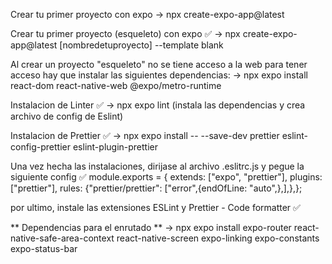 Crear tu primer proyecto con expo
-> npx create-expo-app@latest

Crear tu primer proyecto (esqueleto) con expo ✅
-> npx create-expo-app@latest [nombredetuproyecto] --template blank

Al crear un proyecto "esqueleto" no se tiene acceso a la web
para tener acceso hay que instalar las siguientes dependencias:
-> npx expo install react-dom react-native-web @expo/metro-runtime

Instalacion de Linter ✅
-> npx expo lint (instala las dependencias y crea archivo de config de Eslint)

Instalacion de Prettier ✅
-> npx expo install -- --save-dev prettier eslint-config-prettier eslint-plugin-prettier

Una vez hecha las instalaciones, dirijase al archivo .eslitrc.js y pegue la siguiente config ✅
module.exports = {
extends: ["expo", "prettier"],
plugins: ["prettier"],
rules: {"prettier/prettier": ["error",{endOfLine: "auto",},],},};

por ultimo, instale las extensiones ESLint y Prettier - Code formatter ✅

** Dependencias para el enrutado **
-> npx expo install expo-router react-native-safe-area-context react-native-screen expo-linking expo-constants expo-status-bar
